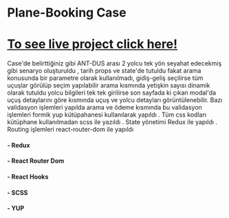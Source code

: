 # Plane-Booking Case

 # [To see live project click here!](https://anilcosarss-booking.surge.sh/)

Case'de belirttiğiniz gibi ANT-DUS arası 2 yolcu tek yön seyahat edecekmiş gibi senaryo oluşturuldu , tarih props ve state'de tutuldu fakat arama konusunda bir parametre olarak kullanılmadı, gidiş-geliş seçilirse tüm uçuşlar görülüp seçim yapılabilir arama kısmında yetişkin sayısı dinamik olarak tutuldu yolcu bilgileri tek tek girilirse son sayfada ki çıkan modal'da uçuş detaylarını göre kısmında uçuş ve yolcu detayları görüntülenebilir.
Bazı validasyon işlemleri yapılda arama ve ödeme kısmında bu validasyon işlemleri formik yup kütüpahanesi kullanılarak yapıldı .
Tüm css kodları kütüphane kullanılmadan scss ile yazıldı .
State yönetimi Redux ile yapıldı .
Routing işlemleri react-router-dom ile yapıldı


#### - Redux
#### - React Router Dom
#### - React Hooks
#### - SCSS
#### - YUP


